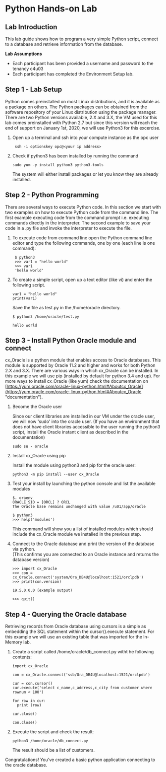 # Python Hands-on Lab #

## Lab Introduction 
This lab guide shows how to program a very simple Python script, connect to a database and retrieve information from the database.
 
**Lab Assumptions**  
- Each participant has been provided a username and password to the tenancy c4u03  
- Each participant has completed the Environment Setup lab.

## Step 1 - Lab Setup

Python comes preinstalled on most Linux distributions, and it is available as a package on others. The Python packages can be obtained from the software repository of your Linux distribution using the package manager. There are two Python versions available, 2.X and 3.X, the VM used for this lab comes preinstalled with Python 2.7 but since this version will reach the end of support on January 1st, 2020, we will use Python3 for this excercise. 

1. Open up a terminal and ssh into your compute instance as the opc user

        ssh -i optionskey opc@<your ip address>

2.	Check if python3 has been installed by running the command

        sudo yum -y install python3 python3-tools

    The system will either install packages or let you know they are already installed.

## Step 2 - Python Programming

There are several ways to execute Python code.  In this section we start with two examples on how to execute Python code from the command line. The first example executing code from the command prompt i.e. executing commands directly in the interpreter. The second example to save your code in a .py file and invoke the interpreter to execute the file.

1. To execute code from command line open the Python command line editor and type the following commands, one by one (each line is one command): 

        $ python3
        >>> var1 = "hello world"
        >>> var1
        'hello world'

2.  To create a simple script, open up a text editor (like vi) and enter the following script.

        var1 = "hello world"
        print(var1)

    Save the file as test.py in the /home/oracle directory.

        $ python3 /home/oracle/test.py

        hello world


## Step 3 - Install Python Oracle module and connect

cx\_Oracle is a python module that enables access to Oracle databases.  This module is supported by Oracle 11.2 and higher and works for both Python 2.X and 3.X. There are various ways in which cx\_Oracle can be installed. In this example we will use pip (installed by default for python 3.4 and up). For more ways to install cx\_Oracle (like yum) check the documentation on [https://yum.oracle.com/oracle-linux-python.html#Aboutcx_Oracle](https://yum.oracle.com/oracle-linux-python.html#Aboutcx_Oracle "documentation").

1.  Become the Oracle user

    Since our client libraries are installed in our VM under the oracle user, we will now 'sudo' into the oracle user. (If you have an environment that does not have client libraries accessible to the user running the python3 script, install the Oracle instant client as described in the documentation)

        sudo su - oracle

2.  Install cx_Oracle using pip

    Install the module using python3 and pip for the oracle user:

        python3 -m pip install --user cx_Oracle

3.  Test your install by launching the python console and list the available modules

        $. oraenv
        ORACLE_SID = [ORCL] ? ORCL
        The Oracle base remains unchanged with value /u01/app/oracle

        $ python3
        >>> help('modules')

    This command will show you a list of installed modules which should include the cx\_Oracle module we installed in the previous step.


4.  Connect to the Oracle database and print the version of the database via python.  
    (This confirms you are connected to an Oracle instance and returns the database version) 


        >>> import cx_Oracle
        >>> con = cx_Oracle.connect('system/Ora_DB4U@localhost:1521/orclpdb')
        >>> print(con.version)
         
        19.5.0.0.0 (example output)

        >>> quit()

## Step 4 - Querying the Oracle database
    
Retrieving records from Oracle database using cursors is a simple as embedding the SQL statement within the cursor().execute statement. For this example we will use an existing table that was imported for the In-Memory lab.

1.  Create a script called /home/oracle/db_connect.py witht he following contents:

        import cx_Oracle

        con = cx_Oracle.connect('ssb/Ora_DB4U@localhost:1521/orclpdb')

        cur = con.cursor()
        cur.execute('select c_name,c_address,c_city from customer where rownum < 100')

        for row in cur:
          print (row)

        cur.close()

        con.close()

2.  Execute the script and check the result:

        python3 /home/oracle/db_connect.py

    The result should be a list of customers.

Congratulations!  You've created a basic python application connecting to the oracle database.    

